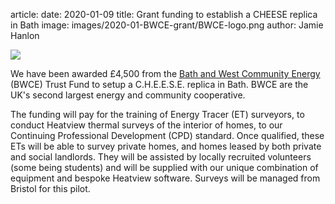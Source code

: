 article:
date: 2020-01-09
title: Grant funding to establish a CHEESE replica in Bath
image: images/2020-01-BWCE-grant/BWCE-logo.png
author: Jamie Hanlon 

<div class="float-right">
  <img src="{{'images/2020-01-BWCE-grant/BWCE-logo.png'|thumbnail('250x250')}}">
</div>

We have been awarded £4,500 from the [Bath and West Community Energy](#BWCE)
(BWCE) Trust Fund to setup a C.H.E.E.S.E. replica in Bath. BWCE are the UK's
second largest energy and community cooperative. 

The funding will pay for the training of Energy Tracer (ET) surveyors, to
conduct Heatview thermal surveys of the interior of homes, to our Continuing
Professional Development (CPD) standard. Once qualified, these ETs will be able
to survey private homes, and homes leased by both private and social landlords.
They will be assisted by locally recruited volunteers (some being students) and
will be supplied with our unique combination of equipment and bespoke Heatview
software. Surveys will be managed from Bristol for this pilot.

[#BWCE]: https://www.bwce.coop/
